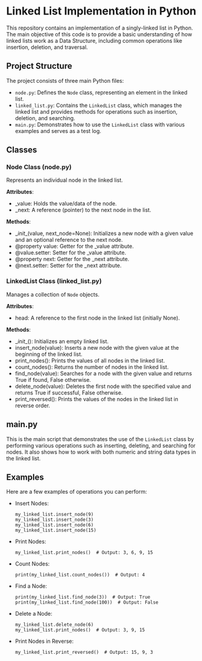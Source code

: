 # Linked List Implementation in Python
This repository contains an implementation of a singly-linked list in Python. The main objective of this code is to provide a basic understanding of how linked lists work as a Data Structure, including common operations like insertion, deletion, and traversal.

## Project Structure
The project consists of three main Python files:

* `node.py`: Defines the `Node` class, representing an element in the linked list.
* `linked_list.py`: Contains the `LinkedList` class, which manages the linked list and provides methods for operations such as insertion, deletion, and searching.
* `main.py`: Demonstrates how to use the `LinkedList` class with various examples and serves as a test log.

## Classes
### Node Class (node.py)
Represents an individual node in the linked list.

**Attributes**:
* _value: Holds the value/data of the node.
* _next: A reference (pointer) to the next node in the list.

**Methods**:
* \__init__(value, next_node=None): Initializes a new node with a given value and an optional reference to the next node.
* @property value: Getter for the _value attribute.
* @value.setter: Setter for the _value attribute.
* @property next: Getter for the _next attribute.
* @next.setter: Setter for the _next attribute.
  
### LinkedList Class (linked_list.py)
Manages a collection of `Node` objects.

**Attributes**:
* head: A reference to the first node in the linked list (initially None).

**Methods**:
* \__init__(): Initializes an empty linked list.
* insert_node(value): Inserts a new node with the given value at the beginning of the linked list.
* print_nodes(): Prints the values of all nodes in the linked list.
* count_nodes(): Returns the number of nodes in the linked list.
* find_node(value): Searches for a node with the given value and returns True if found, False otherwise.
* delete_node(value): Deletes the first node with the specified value and returns True if successful, False otherwise.
* print_reversed(): Prints the values of the nodes in the linked list in reverse order.

## main.py
This is the main script that demonstrates the use of the `LinkedList` class by performing various operations such as inserting, deleting, and searching for nodes. It also shows how to work with both numeric and string data types in the linked list.

## Examples
Here are a few examples of operations you can perform:
* Insert Nodes:
  ```
  my_linked_list.insert_node(9)
  my_linked_list.insert_node(3)
  my_linked_list.insert_node(6)
  my_linked_list.insert_node(15)
  ```
* Print Nodes:
  ```
  my_linked_list.print_nodes()  # Output: 3, 6, 9, 15
  ```
* Count Nodes:
  ```
  print(my_linked_list.count_nodes())  # Output: 4
  ```
* Find a Node:
  ```
  print(my_linked_list.find_node(3))  # Output: True
  print(my_linked_list.find_node(100))  # Output: False
  ```
* Delete a Node:
  ```
  my_linked_list.delete_node(6)
  my_linked_list.print_nodes()  # Output: 3, 9, 15
  ```
* Print Nodes in Reverse:
  ```
  my_linked_list.print_reversed()  # Output: 15, 9, 3
  ```
